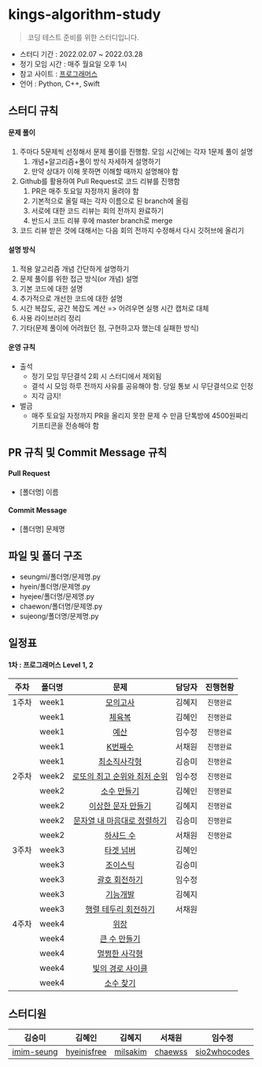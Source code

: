 # kings-algorithm-study

> 코딩 테스트 준비를 위한 스터디입니다.

- 스터디 기간 : 2022.02.07 ~ 2022.03.28
- 정기 모임 시간 : 매주 월요일 오후 1시
- 참고 사이트 : [프로그래머스](https://programmers.co.kr/learn/challenges)
- 언어 : Python, C++, Swift

## 스터디 규칙

#### 문제 풀이

1. 주마다 5문제씩 선정해서 문제 풀이를 진행함. 모임 시간에는 각자 1문제 풀이 설명
    1. 개념+알고리즘+풀이 방식 자세하게 설명하기
    2. 만약 상대가 이해 못하면 이해할 때까지 설명해야 함
2. Github를 활용하여 Pull Request로 코드 리뷰를 진행함
    1. PR은 매주 토요일 자정까지 올려야 함
    2. 기본적으로 올릴 때는 각자 이름으로 된 branch에 올림
    3. 서로에 대한 코드 리뷰는 회의 전까지 완료하기
    4. 반드시 코드 리뷰 후에 master branch로 merge
3. 코드 리뷰 받은 것에 대해서는 다음 회의 전까지 수정해서 다시 깃허브에 올리기

#### 설명 방식

1. 적용 알고리즘 개념 간단하게 설명하기
2. 문제 풀이를 위한 접근 방식(or 개념) 설명
3. 기본 코드에 대한 설명
4. 추가적으로 개선한 코드에 대한 설명
5. 시간 복잡도, 공간 복잡도 계산 => 어려우면 실행 시간 캡처로 대체
6. 사용 라이브러리 정리
7. 기타(문제 풀이에 어려웠던 점, 구현하고자 했는데 실패한 방식)

#### 운영 규칙

- 출석
    - 정기 모임 무단결석 2회 시 스터디에서 제외됨
    - 결석 시 모임 하루 전까지 사유를 공유해야 함. 당일 통보 시 무단결석으로 인정
    - 지각 금지!
- 벌금
    - 매주 토요일 자정까지 PR을 올리지 못한 문제 수 만큼 단톡방에 4500원짜리 기프티콘을 전송해야 함

## PR 규칙 및 Commit Message 규칙

#### Pull Request

- [폴더명] 이름

#### Commit Message

- [폴더명] 문제명

## 파일 및 폴더 구조

- seungmi/폴더명/문제명.py
- hyein/폴더명/문제명.py
- hyejee/폴더명/문제명.py
- chaewon/폴더명/문제명.py
- sujeong/폴더명/문제명.py

## 일정표

#### 1차 : 프로그래머스 Level 1, 2
| **주차** | **폴더명** | **문제** | **담당자** | **진행현황** |
|:-:|:-:|:-:|:-:|:-:|
| 1주차 | week1 | [모의고사](https://programmers.co.kr/learn/courses/30/lessons/42840) | 김혜지 |`진행완료`|
|  | week1 | [체육복](https://programmers.co.kr/learn/courses/30/lessons/42862) | 김혜인 |`진행완료`|
|  | week1 | [예산](https://programmers.co.kr/learn/courses/30/lessons/12982) | 임수정 |`진행완료`|
|  | week1 | [K번째수](https://programmers.co.kr/learn/courses/30/lessons/42748) | 서채원 |`진행완료`|
|  | week1 | [최소직사각형](https://programmers.co.kr/learn/courses/30/lessons/86491) | 김승미 |`진행완료`|
| 2주차 | week2 | [로또의 최고 순위와 최저 순위](https://programmers.co.kr/learn/courses/30/lessons/77484) | 임수정 | `진행완료` |
|  | week2 | [소수 만들기](https://programmers.co.kr/learn/courses/30/lessons/12977) | 김혜인 | `진행완료` |
|  | week2 | [이상한 문자 만들기](https://programmers.co.kr/learn/courses/30/lessons/12930) | 김혜지 | `진행완료` |
|  | week2 | [문자열 내 마음대로 정렬하기](https://programmers.co.kr/learn/courses/30/lessons/12915) | 김승미 | `진행완료` |
|  | week2 | [하샤드 수](https://programmers.co.kr/learn/courses/30/lessons/12947) | 서채원 | `진행완료` |
| 3주차 | week3 | [타겟 넘버](https://programmers.co.kr/learn/courses/30/lessons/43165) | 김혜인 | |
|  | week3 | [조이스틱](https://programmers.co.kr/learn/courses/30/lessons/42860) | 김승미 | |
|  | week3 | [괄호 회전하기](https://programmers.co.kr/learn/courses/30/lessons/76502) | 임수정 | |
|  | week3 | [기능개발](https://programmers.co.kr/learn/courses/30/lessons/42586) | 김혜지 | |
|  | week3 | [행렬 테두리 회전하기](https://programmers.co.kr/learn/courses/30/lessons/77485) | 서채원 | |
| 4주차 | week4 | [위장](https://programmers.co.kr/learn/courses/30/lessons/42578) |  | |
|  | week4 | [큰 수 만들기](https://programmers.co.kr/learn/courses/30/lessons/42883) |  | |
|  | week4 | [멀쩡한 사각형](https://programmers.co.kr/learn/courses/30/lessons/62048) |  | |
|  | week4 | [빛의 경로 사이클](https://programmers.co.kr/learn/courses/30/lessons/86052) |  | |
|  | week4 | [소수 찾기](https://programmers.co.kr/learn/courses/30/lessons/42839) | | |

## 스터디원
| 김승미 | 김혜인 | 김혜지 | 서채원 | 임수정 |
|:-:|:-:|:-:|:-:|:-:|
| [imim-seung](https://github.com/imim-seung) | [hyeinisfree](https://github.com/hyeinisfree) | [milsakim](https://github.com/milsakim) | [chaewss](https://github.com/chaewss) | [sio2whocodes](https://github.com/sio2whocodes) |
